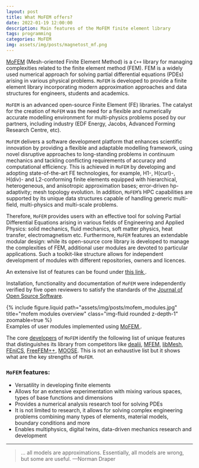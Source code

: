 ```yaml
---
layout: post
title: What MoFEM offers?
date: 2022-01-19 12:00:00
description: Main features of the MoFEM finite element library
tags: programming
categories: MoFEM
img: assets/img/posts/magnetost_mf.png
---
```



<a href="http://mofem.eng.gla.ac.uk/mofem/">MoFEM</a> (Mesh-oriented Finite Element Method) is a `C++` library for managing complexities related to the finite element method (FEM). FEM is a widely used numerical approach for solving partial differential equations (PDEs) arising in various physical problems. `MoFEM` is developed to provide a finite element library incorporating modern approximation approaches and data structures for engineers, students and academics.


`MoFEM` is an advanced open-source Finite Element (FE) libraries. The catalyst for the creation of `MoFEM` was the need for a flexible and numerically accurate modelling environment for multi-physics problems posed by our partners, including industry (EDF Energy, Jacobs, Advanced Forming Research Centre, etc).

`MoFEM` delivers a software development platform that enhances scientific innovation by providing a flexible and adaptable modelling framework, using novel disruptive approaches to long-standing problems in continuum mechanics and tackling conflicting requirements of accuracy and computational efficiency. This is achieved in `MoFEM` by developing and adopting state-of-the-art FE technologies, for example, H1-, H(curl)-, H(div)- and L2-conforming finite elements equipped with hierarchical, heterogeneous, and anisotropic approximation bases; error-driven hp-adaptivity; mesh topology evolution. In addition, `MoFEM`’s HPC capabilities are supported by its unique data structures capable of handling generic multi-field, multi-physics and multi-scale problems.


Therefore, `MoFEM` provides users with an effective tool for solving Partial Differential Equations arising in various fields of Engineering and Applied Physics: solid mechanics, fluid mechanics, soft matter physics, heat transfer, electromagnetism etc. Furthermore, `MoFEM` features an extendable modular design: while its open-source core library is developed to manage the complexities of FEM, additional user modules are devoted to particular applications. Such a toolkit-like structure allows for independent development of modules with different repositories, owners and licences.

An extensive list of features can be found under <a href="http://mofem.eng.gla.ac.uk/mofem/html/motivation.html">this link </a>.

Installation, functionality and documentation of `MoFEM` were independently verified by five open reviewers to satisfy the standards of the [Journal of Open Source Software](https://joss.theoj.org/papers/10.21105/joss.01441).


<div class="row">
    <div class="col-sm mt-3 mt-md-0">
        {% include figure.liquid path="assets/img/posts/mofem_modules.jpg" title="mofem modules overview" class="img-fluid rounded z-depth-1" zoomable=true %}
    </div>
</div>
<div class="caption">
    Examples of user modules implemented using <a href="http://mofem.eng.gla.ac.uk/mofem/">MoFEM </a>.
</div>


The core [developers](http://mofem.eng.gla.ac.uk/mofem/html/authors.html) of `MoFEM` identify the following list of unique features that distinguishes its library from competitors like [dealii](https://www.dealii.org/), [MFEM](https://mfem.org/), [libMesh](https://libmesh.github.io/), [FEniCS](https://fenicsproject.org/), [FreeFEM++](https://freefem.org/), [MOOSE](https://mooseframework.inl.gov/). This is not an exhaustive list but it shows what are the key strengths of `MoFEM`.


### `MoFEM` features: 
<ul>
    <li>Versatility in developing finite elements</li>
    <li>Allows for an extensive experimentation with mixing various spaces, types of base functions and dimensions</li>
    <li>Provides a numerical analysis research tool for solving PDEs</li>
    <li>It is not limited to research, it allows for solving complex engineering problems combining many types of elements, material models, boundary conditions and more</li>
    <li>Enables multiphysics, digital twins, data-driven mechanics research and development </li>
</ul>


<hr>

<blockquote>
... all models are approximations. Essentially, all models are wrong, but some are useful.
    —Norman Draper
</blockquote>

